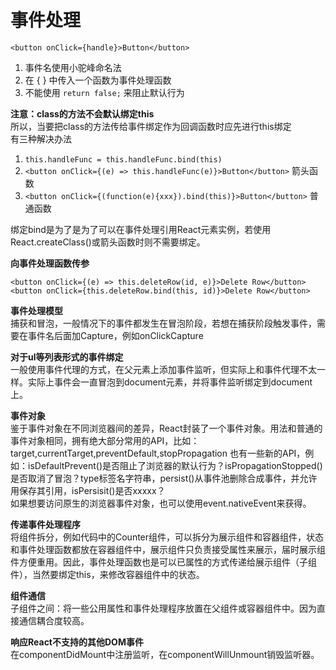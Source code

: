 # 事件处理  

`<button onClick={handle}>Button</button>`  
1. 事件名使用小驼峰命名法
2. 在 { } 中传入一个函数为事件处理函数
3. 不能使用 `return false;` 来阻止默认行为

**注意：class的方法不会默认绑定this**  
所以，当要把class的方法传给事件绑定作为回调函数时应先进行this绑定  
有三种解决办法  
1. `this.handleFunc = this.handleFunc.bind(this)`
2. `<button onClick={(e) => this.handleFunc(e)}>Button</button>`    箭头函数  
2. `<button onClick={(function(e){xxx}).bind(this)}>Button</button>`    普通函数  

绑定bind是为了是为了可以在事件处理引用React元素实例，若使用React.createClass()或箭头函数时则不需要绑定。

**向事件处理函数传参**  

`<button onClick={(e) => this.deleteRow(id, e)}>Delete Row</button>`  
`<button onClick={this.deleteRow.bind(this, id)}>Delete Row</button>`

**事件处理模型**  
捕获和冒泡，一般情况下的事件都发生在冒泡阶段，若想在捕获阶段触发事件，需要在事件名后面加Capture，例如onClickCapture  

**对于ul等列表形式的事件绑定**  
一般使用事件代理的方式，在父元素上添加事件监听，但实际上和事件代理不太一样。实际上事件会一直冒泡到document元素，并将事件监听绑定到document上。  

**事件对象**  
鉴于事件对象在不同浏览器间的差异，React封装了一个事件对象。用法和普通的事件对象相同，拥有绝大部分常用的API，比如：target,currentTarget,preventDefault,stopPropagation 也有一些新的API，例如：isDefaultPrevent()是否阻止了浏览器的默认行为？isPropagationStopped()是否取消了冒泡？type标签名字符串，persist()从事件池删除合成事件，并允许用保存其引用，isPersisit()是否xxxxx？  
如果想要访问原生的浏览器事件对象，也可以使用event.nativeEvent来获得。  

**传递事件处理程序**  
将组件拆分，例如代码中的Counter组件，可以拆分为展示组件和容器组件，状态和事件处理函数都放在容器组件中，展示组件只负责接受属性来展示，届时展示组件方便重用。因此，事件处理函数也是可以已属性的方式传递给展示组件（子组件），当然要绑定this，来修改容器组件中的状态。  

**组件通信**  
子组件之间：将一些公用属性和事件处理程序放置在父组件或容器组件中。因为直接通信耦合度较高。  

**响应React不支持的其他DOM事件**  
在componentDidMount中注册监听，在componentWillUnmount销毁监听器。